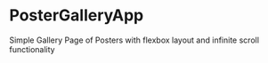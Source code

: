 # PosterGalleryApp
Simple Gallery Page of Posters with flexbox layout and infinite scroll functionality
